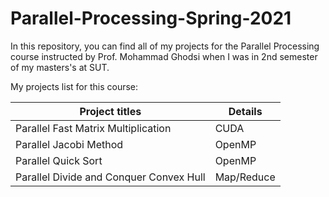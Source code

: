 # Parallel-Processing-Spring-2021

In this repository, you can find all of my projects for the Parallel Processing course instructed by Prof. Mohammad Ghodsi when I was in 2nd semester of my masters's at SUT.

My projects list for this course:

| Project titles  | Details |
| ------------- | ------------- |
| Parallel Fast Matrix Multiplication | CUDA  |
| Parallel Jacobi Method | OpenMP  |
| Parallel Quick Sort | OpenMP |
| Parallel Divide and Conquer Convex Hull | Map/Reduce |
